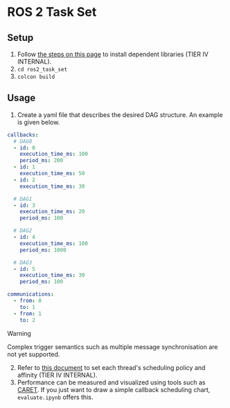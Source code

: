 # ROS 2 Task Set

## Setup

1. Follow [the steps on this page](https://tier4.atlassian.net/wiki/spaces/~5ed0b4584824b20c18371c06/pages/2886861884/CallbackGroup#step1%3A-%E3%81%9D%E3%82%8C%E3%81%9E%E3%82%8C%E3%83%93%E3%83%AB%E3%83%89%26%E3%82%A4%E3%83%B3%E3%82%B9%E3%83%88%E3%83%BC%E3%83%AB) to install dependent libraries (TIER IV INTERNAL).
2. `cd ros2_task_set`
3. `colcon build`

## Usage

1. Create a yaml file that describes the desired DAG structure. An example is given below.

```yaml
callbacks:
  # DAG0
  - id: 0
    execution_time_ms: 100
    period_ms: 200
  - id: 1
    execution_time_ms: 50
  - id: 2
    execution_time_ms: 30

  # DAG1
  - id: 3
    execution_time_ms: 20
    period_ms: 100

  # DAG2
  - id: 4
    execution_time_ms: 100
    period_ms: 1000

  # DAG3
  - id: 5
    execution_time_ms: 30
    period_ms: 100

communications:
  - from: 0
    to: 1
  - from: 1
    to: 2
```

> [!WARNING]
> Complex trigger semantics such as multiple message synchronisation are not yet supported.

2. Refer to [this document](https://tier4.atlassian.net/wiki/spaces/~5ed0b4584824b20c18371c06/pages/2886861884/CallbackGroup#step3%3A-%E8%A8%AD%E5%AE%9A%E3%83%95%E3%82%A1%E3%82%A4%E3%83%AB%E3%81%AE%E9%9B%9B%E5%BD%A2%E3%82%92%E4%BD%9C%E6%88%90%E3%83%BB%E7%B7%A8%E9%9B%86) to set each thread's scheduling policy and affinity (TIER IV INTERNAL).
3. Performance can be measured and visualized using tools such as [CARET](https://tier4.github.io/caret_doc/latest/). If you just want to draw a simple callback scheduling chart, `evaluate.ipynb` offers this.
